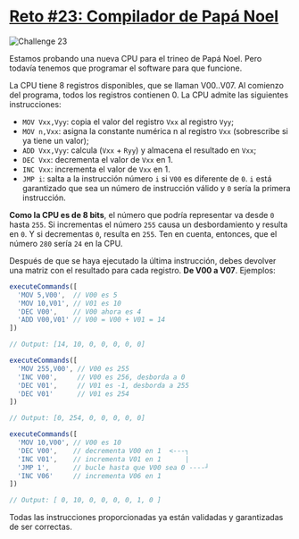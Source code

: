 # [Reto #23: Compilador de Papá Noel](https://adventjs.dev/es/challenges/2022/23)

![Challenge 23](https://adventjs.dev/challenges-2022/23.svg)

Estamos probando una nueva CPU para el trineo de Papá Noel. Pero todavía tenemos que programar el software para que funcione.

La CPU tiene 8 registros disponibles, que se llaman V00..V07. Al comienzo del programa, todos los registros contienen 0. La CPU admite las siguientes instrucciones:

- ``MOV Vxx,Vyy``: copia el valor del registro ``Vxx`` al registro ``Vyy``;
- ``MOV n,Vxx``: asigna la constante numérica n al registro ``Vxx`` (sobrescribe si ya tiene un valor);
- ``ADD Vxx,Vyy``: calcula (``Vxx`` + ``Ryy``) y almacena el resultado en ``Vxx``;
- ``DEC Vxx``: decrementa el valor de ``Vxx`` en 1.
- ``INC Vxx``: incrementa el valor de ``Vxx`` en 1.
- ``JMP i``: salta a la instrucción número ``i`` si ``V00`` es diferente de ``0``. ``i`` está garantizado que sea un número de instrucción válido y ``0`` sería la primera instrucción.

**Como la CPU es de 8 bits**, el número que podría representar va desde ``0`` hasta ``255``. Si incrementas el número ``255`` causa un desbordamiento y resulta en ``0``. Y si decrementas ``0``, resulta en ``255``. Ten en cuenta, entonces, que el número ``280`` sería ``24`` en la CPU.

Después de que se haya ejecutado la última instrucción, debes devolver una matriz con el resultado para cada registro. **De V00 a V07**. Ejemplos:

```js
executeCommands([
  'MOV 5,V00',  // V00 es 5
  'MOV 10,V01', // V01 es 10
  'DEC V00',    // V00 ahora es 4
  'ADD V00,V01' // V00 = V00 + V01 = 14
])

// Output: [14, 10, 0, 0, 0, 0, 0]

executeCommands([
  'MOV 255,V00', // V00 es 255
  'INC V00',     // V00 es 256, desborda a 0
  'DEC V01',     // V01 es -1, desborda a 255
  'DEC V01'      // V01 es 254
])

// Output: [0, 254, 0, 0, 0, 0, 0]

executeCommands([
  'MOV 10,V00', // V00 es 10
  'DEC V00',    // decrementa V00 en 1  <---┐
  'INC V01',    // incrementa V01 en 1      |
  'JMP 1',      // bucle hasta que V00 sea 0 ----┘
  'INC V06'     // incrementa V06 en 1
])

// Output: [ 0, 10, 0, 0, 0, 0, 1, 0 ]
```

Todas las instrucciones proporcionadas ya están validadas y garantizadas de ser correctas.